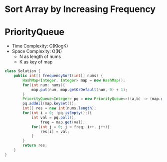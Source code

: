 # Sort Array by Increasing Frequency

# PriorityQueue

- Time Complexity: O(KlogK)
- Space Complexity: O(N)
  - N as length of nums
  - K as key of map

```java
class Solution {
    public int[] frequencySort(int[] nums) {
        HashMap<Integer, Integer> map = new HashMap();
        for(int num: nums){
            map.put(num, map.getOrDefault(num, 0) + 1);
        }
        PriorityQueue<Integer> pq = new PriorityQueue<>((a,b) -> (map.get(a) == map.get(b)? b-a: map.get(a) - map.get(b)));
        pq.addAll(map.keySet());
        int[] res = new int[nums.length];
        for(int i = 0; !pq.isEmpty();){
            int val = pq.poll(),
                freq = map.get(val);
            for(int j = 0; j < freq; i++, j++){
                res[i] = val;
            }
        }
        return res;
    }
}
```
